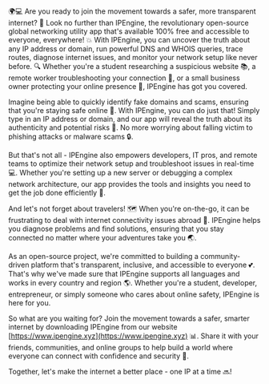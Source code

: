 🌍💻 Are you ready to join the movement towards a safer, more transparent internet? 🚀 Look no further than IPEngine, the revolutionary open-source global networking utility app that's available 100% free and accessible to everyone, everywhere! 💥 With IPEngine, you can uncover the truth about any IP address or domain, run powerful DNS and WHOIS queries, trace routes, diagnose internet issues, and monitor your network setup like never before. 🔍 Whether you're a student researching a suspicious website 📚, a remote worker troubleshooting your connection 🏢, or a small business owner protecting your online presence 💼, IPEngine has got you covered.

Imagine being able to quickly identify fake domains and scams, ensuring that you're staying safe online 💯. With IPEngine, you can do just that! Simply type in an IP address or domain, and our app will reveal the truth about its authenticity and potential risks 🚫. No more worrying about falling victim to phishing attacks or malware scams 🔒.

But that's not all - IPEngine also empowers developers, IT pros, and remote teams to optimize their network setup and troubleshoot issues in real-time 💻. Whether you're setting up a new server or debugging a complex network architecture, our app provides the tools and insights you need to get the job done efficiently 🔧.

And let's not forget about travelers! 🗺️ When you're on-the-go, it can be frustrating to deal with internet connectivity issues abroad 📱. IPEngine helps you diagnose problems and find solutions, ensuring that you stay connected no matter where your adventures take you 🌏.

As an open-source project, we're committed to building a community-driven platform that's transparent, inclusive, and accessible to everyone 💕. That's why we've made sure that IPEngine supports all languages and works in every country and region 🌎. Whether you're a student, developer, entrepreneur, or simply someone who cares about online safety, IPEngine is here for you.

So what are you waiting for? Join the movement towards a safer, smarter internet by downloading IPEngine from our website [https://www.ipengine.xyz](https://www.ipengine.xyz) 📊. Share it with your friends, communities, and online groups to help build a world where everyone can connect with confidence and security 💪.

Together, let's make the internet a better place - one IP at a time 🔜!